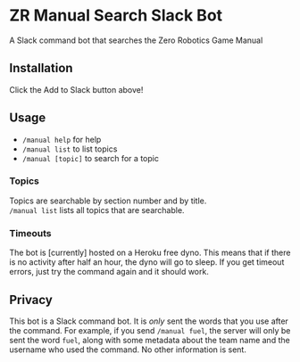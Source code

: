 # ZR Manual Search Slack Bot
A Slack command bot that searches the Zero Robotics Game Manual

## Installation
Click the Add to Slack button above!

## Usage
- `/manual help` for help
- `/manual list` to list topics
- `/manual [topic]` to search for a topic

### Topics
Topics are searchable by section number and by title.  
`/manual list` lists all topics that are searchable.

### Timeouts
The bot is [currently] hosted on a Heroku free dyno.
This means that if there is no activity after half an hour, the dyno will go to sleep.
If you get timeout errors, just try the command again and it should work.

## Privacy
This bot is a Slack command bot. It is _only_ sent the words that you use after the command.
For example, if you send `/manual fuel`, the server will only be sent the word `fuel`, along with 
some metadata about the team name and the username who used the command. No other information is sent.

